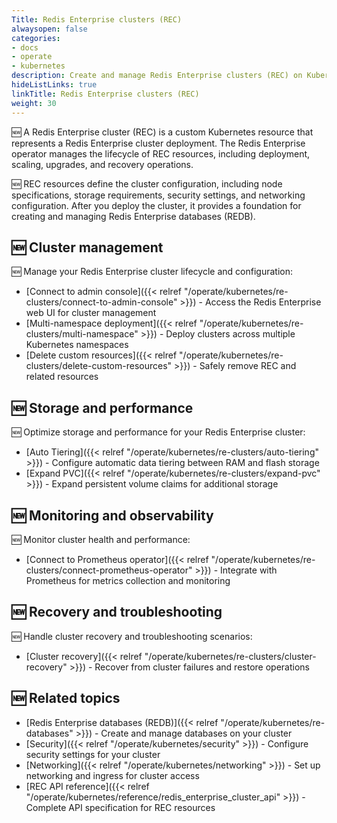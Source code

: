 ```yaml
---
Title: Redis Enterprise clusters (REC)
alwaysopen: false
categories:
- docs
- operate
- kubernetes
description: Create and manage Redis Enterprise clusters (REC) on Kubernetes using the Redis Enterprise operator.
hideListLinks: true
linkTitle: Redis Enterprise clusters (REC)
weight: 30
---
```


🆕 A Redis Enterprise cluster (REC) is a custom Kubernetes resource that represents a Redis Enterprise cluster deployment. The Redis Enterprise operator manages the lifecycle of REC resources, including deployment, scaling, upgrades, and recovery operations.

🆕 REC resources define the cluster configuration, including node specifications, storage requirements, security settings, and networking configuration. After you deploy the cluster, it provides a foundation for creating and managing Redis Enterprise databases (REDB).

## 🆕 Cluster management

🆕 Manage your Redis Enterprise cluster lifecycle and configuration:

- [Connect to admin console]({{< relref "/operate/kubernetes/re-clusters/connect-to-admin-console" >}}) - Access the Redis Enterprise web UI for cluster management
- [Multi-namespace deployment]({{< relref "/operate/kubernetes/re-clusters/multi-namespace" >}}) - Deploy clusters across multiple Kubernetes namespaces
- [Delete custom resources]({{< relref "/operate/kubernetes/re-clusters/delete-custom-resources" >}}) - Safely remove REC and related resources

## 🆕 Storage and performance

🆕 Optimize storage and performance for your Redis Enterprise cluster:

- [Auto Tiering]({{< relref "/operate/kubernetes/re-clusters/auto-tiering" >}}) - Configure automatic data tiering between RAM and flash storage
- [Expand PVC]({{< relref "/operate/kubernetes/re-clusters/expand-pvc" >}}) - Expand persistent volume claims for additional storage

## 🆕 Monitoring and observability

🆕 Monitor cluster health and performance:

- [Connect to Prometheus operator]({{< relref "/operate/kubernetes/re-clusters/connect-prometheus-operator" >}}) - Integrate with Prometheus for metrics collection and monitoring

## 🆕 Recovery and troubleshooting

🆕 Handle cluster recovery and troubleshooting scenarios:

- [Cluster recovery]({{< relref "/operate/kubernetes/re-clusters/cluster-recovery" >}}) - Recover from cluster failures and restore operations

## 🆕 Related topics

- [Redis Enterprise databases (REDB)]({{< relref "/operate/kubernetes/re-databases" >}}) - Create and manage databases on your cluster
- [Security]({{< relref "/operate/kubernetes/security" >}}) - Configure security settings for your cluster
- [Networking]({{< relref "/operate/kubernetes/networking" >}}) - Set up networking and ingress for cluster access
- [REC API reference]({{< relref "/operate/kubernetes/reference/redis_enterprise_cluster_api" >}}) - Complete API specification for REC resources
